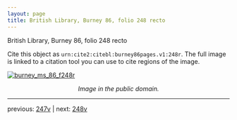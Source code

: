 ```yaml
---
layout: page
title: British Library, Burney 86, folio 248 recto
---
```


British Library, Burney 86, folio 248 recto

Cite this object as `urn:cite2:citebl:burney86pages.v1:248r`.  The full image is linked to a citation tool you can use to cite regions of the image.

[![burney_ms_86_f248r](http://www.homermultitext.org/iipsrv?IIIF=/project/homer/pyramidal/deepzoom/citebl/burney86imgs/v1/burney_ms_86_f248r.tif/full/800,/0/default.jpg)](http://www.homermultitext.org/ict2/?urn=urn:cite2:citebl:burney86imgs.v1:burney_ms_86_f248r) 

<p style="text-align: center; font-style: italic;">Image in the public domain.</p>

---

previous: [247v](../247v/) | next: [248v](../248v/)